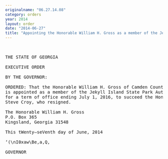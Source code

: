 ```yaml
---
originalname: "06.27.14.08"
category: orders
year: 2014
layout: order
date: "2014-06-27"
title: "Appointing the Honorable William H. Gross as a member of the Jekyll Island State Park Authority"
---
```

<pre>
 

THE STATE OF GEORGIA

EXECUTIVE ORDER

BY THE GOVERNOR:

ORDERED: That the Honorable William H. Gross of Camden County, Georgia,
is appointed as a member of the Jekyll Island State Park Authority
for a term of office ending July 1, 2016, to succeed the Honorable
Steve Croy, who resigned.

The Honorable William H. Gross
P.O. Box 365
Kingsland, Georgia 31548

This tWenty—seVenth day of June, 2014

‘(\nI0xaw\Be,a,Q,

GOVERNOR

</pre>
